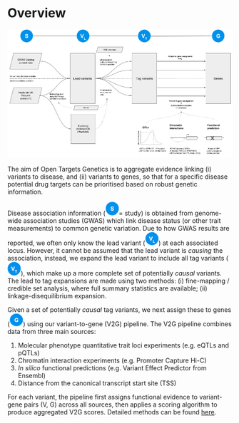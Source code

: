 # Overview

![Schematic outlining the data model and main data sources used in Open Targets Genetics](../.gitbook/assets/genetic-portal-data-overview-figure%20%281%29.png)

The aim of Open Targets Genetics is to aggregate evidence linking \(i\) variants to disease, and \(ii\) variants to genes, so that for a specific disease potential drug targets can be prioritised based on robust genetic information.

Disease association information \(![](../.gitbook/assets/s_30.png)= study\) is obtained from genome-wide association studies \(GWAS\) which link disease status \(or other trait measurements\) to common genetic variation. Due to how GWAS results are reported, we often only know the lead variant  \(![](../.gitbook/assets/vl_30%20%281%29.png)\) at each associated locus. However, it cannot be assumed that the lead variant is _causing_ the association, instead, we expand the lead variant to include all tag variants \(![](../.gitbook/assets/vt_30.png)\), which make up a more complete set of potentially _causal_ variants. The lead to tag expansions are made using two methods: \(i\) fine-mapping / credible set analysis, where full summary statistics are available; \(ii\) linkage-disequilibrium expansion.

Given a set of potentially _causal_ tag variants, we next assign these to genes \(![](../.gitbook/assets/g_30.png)\) using our variant-to-gene \(V2G\) pipeline. The V2G pipeline combines data from three main sources:

1. Molecular phenotype quantitative trait loci experiments \(e.g. eQTLs and pQTLs\)
2. Chromatin interaction experiments \(e.g. Promoter Capture Hi-C\)
3. _In silico_ functional predictions \(e.g. Variant Effect Predictor from Ensembl\)
4. Distance from the canonical transcript start site \(TSS\)

For each variant, the pipeline first assigns functional evidence to variant-gene pairs \(V, G\) across all sources, then applies a scoring algorithm to produce aggregated V2G scores. Detailed methods can be found [here](data-pipeline.md).




